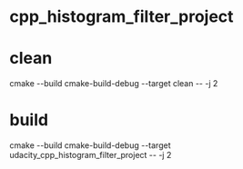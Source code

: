 # cpp_histogram_filter_project
# clean
cmake --build cmake-build-debug --target clean -- -j 2
# build
cmake --build cmake-build-debug --target udacity_cpp_histogram_filter_project -- -j 2
